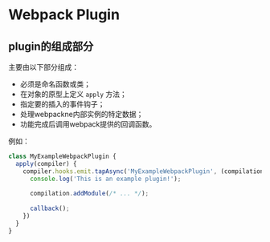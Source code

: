# Webpack Plugin

## plugin的组成部分

主要由以下部分组成：

- 必须是命名函数或类；
- 在对象的原型上定义 `apply` 方法；
- 指定要的插入的事件钩子；
- 处理webpackne内部实例的特定数据；
- 功能完成后调用webpack提供的回调函数。



例如：

```javascript
class MyExampleWebpackPlugin {
  apply(compiler) {
    compiler.hooks.emit.tapAsync('MyExampleWebpackPlugin', (compilation, callback) => {
      console.log('This is an example plugin!');
      
      compilation.addModule(/* ... */);
      
      callback();
    })
  }
}
```

